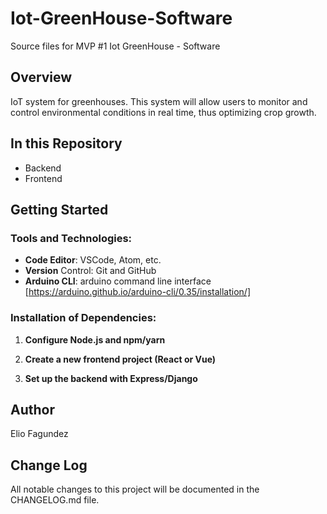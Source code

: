 # Iot-GreenHouse-Software
Source files for MVP #1 Iot GreenHouse - Software

## Overview

IoT system for greenhouses. This system will allow users to monitor and control environmental conditions in real time, thus optimizing crop growth.

## In this Repository

- Backend
- Frontend

## Getting Started

### Tools and Technologies:

- **Code Editor**: VSCode, Atom, etc.
- **Version** Control: Git and GitHub
- **Arduino CLI**: arduino command line interface [https://arduino.github.io/arduino-cli/0.35/installation/]

### Installation of Dependencies:

1. **Configure Node.js and npm/yarn**

2. **Create a new frontend project (React or Vue)**

3. **Set up the backend with Express/Django**

## Author

Elio Fagundez

## Change Log

All notable changes to this project will be documented in the CHANGELOG.md file.
